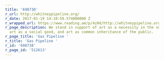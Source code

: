 ```yaml
---
title: '698738'
r_url: http://whitneypipeline.org/
r_date: 2017-01-19 14:10:59.574000000 Z
r_wrapped_url: https://www.reading.am/p/4zHd/http://whitneypipeline.org/
r_page_description: We stand in support of art as a necessity in the service of life,
  art as a social good, and art as common inheritance of the public.
r_page_title: 'Gas Pipeline '
r_title: 'Gas Pipeline '
r_id: '698738'
r_page_id: '512613'
---
```


